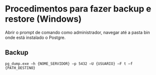 <h1>Procedimentos para fazer backup e restore (Windows)</h1>

Abrir o prompt de comando como administrador, navegar até a pasta bin onde está instalado o Postgre.

<h2>Backup</h2>

```
pg_dump.exe –h {NOME_SERVIDOR} –p 5432 –U {USUARIO} –F t –f {PATH_DESTINO}
```
